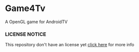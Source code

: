 # Game4Tv
A OpenGL game for AndroidTV




### LICENSE NOTICE
This repository don't have an license yet
[click here](https://choosealicense.com/no-permission/#for-users) for more info

